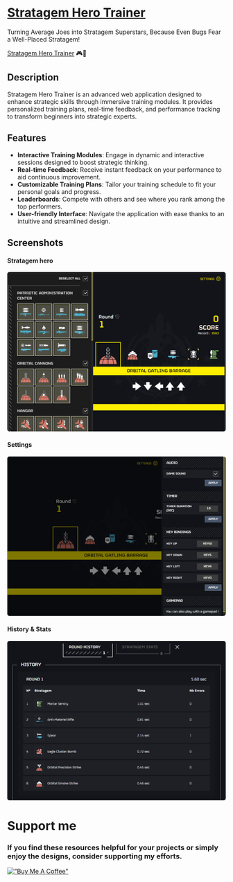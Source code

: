 # [Stratagem Hero Trainer](https://stratagem-hero-trainer.vercel.app/)

Turning Average Joes into Stratagem Superstars, Because Even Bugs Fear a Well-Placed Stratagem!

[Stratagem Hero Trainer](https://stratagem-hero-trainer.vercel.app/) 🎮🤖

## Description

Stratagem Hero Trainer is an advanced web application designed to enhance strategic skills through immersive training modules. It provides personalized training plans, real-time feedback, and performance tracking to transform beginners into strategic experts.

## Features

- **Interactive Training Modules**: Engage in dynamic and interactive sessions designed to boost strategic thinking.
- **Real-time Feedback**: Receive instant feedback on your performance to aid continuous improvement.
- **Customizable Training Plans**: Tailor your training schedule to fit your personal goals and progress.
- **Leaderboards**: Compete with others and see where you rank among the top performers.
- **User-friendly Interface**: Navigate the application with ease thanks to an intuitive and streamlined design.


## Screenshots

#### Stratagem hero
![Stratagem hero](public/assets/readme/Stratagem-hero-1_1.webp)

#### Settings
![Stratagem hero 2](public/assets/readme/Stratagem-hero-2.webp)

#### History & Stats
![Stratagem hero 3](public/assets/readme/Stratagem-hero-3_1.webp)

# Support me

### If you find these resources helpful for your projects or simply enjoy the designs, consider supporting my efforts.
[!["Buy Me A Coffee"](https://www.buymeacoffee.com/assets/img/custom_images/yellow_img.png)](https://www.buymeacoffee.com/nvigneux?path=readme)

